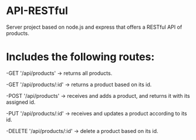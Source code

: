 # API-RESTful
Server project based on node.js and express that offers a RESTful API of products.


# Includes the following routes: 
-GET '/api/products' -> returns all products.

-GET '/api/products/:id' -> returns a product based on its id. 

-POST '/api/products' -> receives and adds a product, and returns it with its assigned id.

-PUT '/api/products/:id' -> receives and updates a product according to its id.   

-DELETE '/api/products/:id' -> delete a product based on its id.

